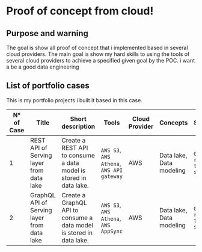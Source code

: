 # Proof of concept from cloud! 

## Purpose and warning

The goal is show all proof of concept that i implemented based in several cloud providers. The main goal is show my hard skills to using the tools of several cloud providers to achieve a specified given goal by the POC. i want a be a good data engineering


## List of portfolio cases

This is my portfolio projects i built it based in this case.

| N° of Case | Title | Short description | Tools  | Cloud Provider | Concepts | Status |
|------------|-------|-------------------|--------|----------------|----------|--------|
| 1 | REST API of Serving layer from data lake | Create a REST API to consume a data model is stored in data lake. | `AWS S3`, `AWS Athena`, `AWS API gateway` | AWS | Data lake, Data modeling  | `Get ready to start` |
| 2 | GraphQL API of Serving layer from data lake | Create a GraphQL API to consume a data model is stored in data lake. | `AWS S3`, `AWS Athena`, `AWS AppSync` | AWS |  Data lake, Data modeling | `Get ready to start` |
